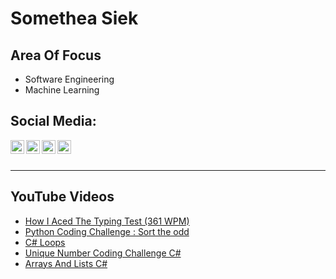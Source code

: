# Somethea Siek

## Area Of Focus

- Software Engineering
- Machine Learning

## Social Media:

[<img align="left" alt="Somethea Siek | LinkedIn" width="22px" src="https://cdn.jsdelivr.net/npm/simple-icons@v3/icons/linkedin.svg" />][linkedin]
[<img align="left" alt="Somethea Siek | YouTube" width="22px" src="https://cdn.jsdelivr.net/npm/simple-icons@v3/icons/youtube.svg" />][youtube]
[<img align="left" alt="Somethea Siek | Instagram" width="22px" src="https://cdn.jsdelivr.net/npm/simple-icons@v3/icons/instagram.svg" />][instagram]
[<img align="left" alt="Somethea Siek | Facebook" width="22px" src="https://cdn.jsdelivr.net/npm/simple-icons@v3/icons/facebook.svg" />][facebook]

<br>
<br>

---

## YouTube Videos

<!-- YOUTUBE:START -->
- [How I Aced The Typing Test (361 WPM)](https://www.youtube.com/watch?v=Qhi5_IWjCY0)
- [Python Coding Challenge : Sort the odd](https://www.youtube.com/watch?v=k8rAVG1st_w)
- [C# Loops](https://www.youtube.com/watch?v=WRJxTM4Hmn4)
- [Unique Number Coding Challenge C#](https://www.youtube.com/watch?v=pRCCKXVV_-A)
- [Arrays And Lists C#](https://www.youtube.com/watch?v=Q7gZHSiUJtM)
<!-- YOUTUBE:END -->

[linkedin]: https://www.linkedin.com/in/sometheasiek/
[youtube]: https://www.youtube.com/channel/UC7axd1HuwGRrcFL5bKG9niQ
[instagram]: https://www.instagram.com/sometheasiekswx2/
[facebook]: https://www.facebook.com/sometheasiekswx
